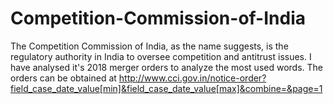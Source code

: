 # Competition-Commission-of-India
The Competition Commission of India, as the name suggests, is the regulatory authority in India to oversee competition and antitrust issues. I have analysed it's 2018 merger orders to analyze the most used words.
The orders can be obtained at http://www.cci.gov.in/notice-order?field_case_date_value[min]&field_case_date_value[max]&combine=&page=1
